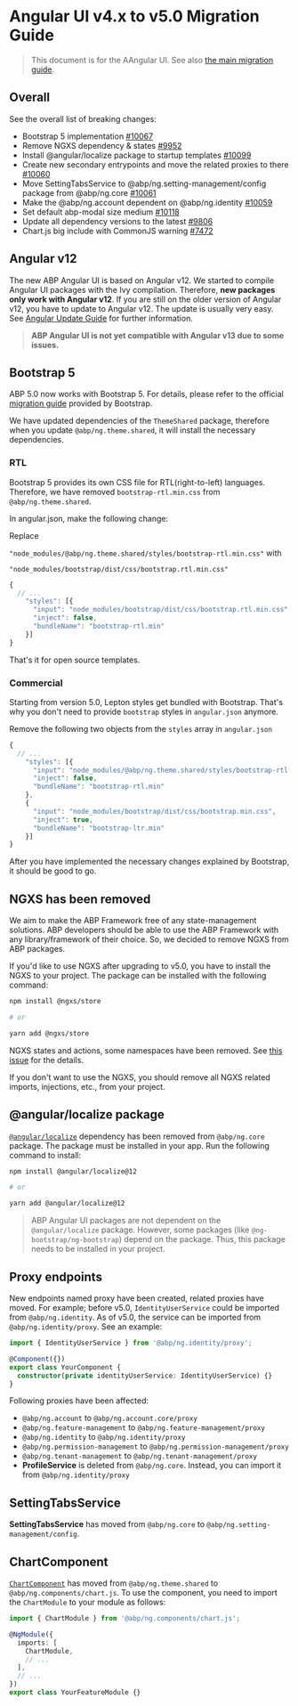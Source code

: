 # Angular UI v4.x to v5.0 Migration Guide

> This document is for the AAngular UI. See also [the main migration guide](Abp-5_0.md).

## Overall

See the overall list of breaking changes:

- Bootstrap 5 implementation [#10067](https://github.com/abpframework/abp/issues/10067)
- Remove NGXS dependency & states [#9952](https://github.com/abpframework/abp/issues/9952)
- Install @angular/localize package to startup templates [#10099](https://github.com/abpframework/abp/issues/10099)
- Create new secondary entrypoints and move the related proxies to there [#10060](https://github.com/abpframework/abp/issues/10060)
- Move SettingTabsService to @abp/ng.setting-management/config package from @abp/ng.core [#10061](https://github.com/abpframework/abp/issues/10061)
- Make the @abp/ng.account dependent on @abp/ng.identity [#10059](https://github.com/abpframework/abp/issues/10059)
- Set default abp-modal size medium [#10118](https://github.com/abpframework/abp/issues/10118)
- Update all dependency versions to the latest [#9806](https://github.com/abpframework/abp/issues/9806)
- Chart.js big include with CommonJS warning [#7472](https://github.com/abpframework/abp/issues/7472)

## Angular v12

The new ABP Angular UI is based on Angular v12. We started to compile Angular UI packages with the Ivy compilation. Therefore, **new packages only work with Angular v12**. If you are still on the older version of Angular v12, you have to update to Angular v12. The update is usually very easy. See [Angular Update Guide](https://update.angular.io/?l=2&v=11.0-12.0) for further information.

> **ABP Angular UI is not yet compatible with Angular v13 due to some issues.**

## Bootstrap 5

ABP 5.0 now works with Bootstrap 5. For details, please refer to the official [migration guide](https://getbootstrap.com/docs/5.0/migration/) provided by Bootstrap.

We have updated dependencies of the `ThemeShared` package, therefore when you update `@abp/ng.theme.shared`, it will install the necessary dependencies. 

### RTL

Bootstrap 5 provides its own CSS file for RTL(right-to-left) languages. Therefore, we have removed `bootstrap-rtl.min.css` from `@abp/ng.theme.shared`.

In angular.json, make the following change:

Replace 

`"node_modules/@abp/ng.theme.shared/styles/bootstrap-rtl.min.css"` with 

`"node_modules/bootstrap/dist/css/bootstrap.rtl.min.css"`

```js
{
  // ...
    "styles": [{
      "input": "node_modules/bootstrap/dist/css/bootstrap.rtl.min.css",
      "inject": false,
      "bundleName": "bootstrap-rtl.min"
    }]
}
```

That's it for open source templates.

### Commercial

Starting from version 5.0, Lepton styles get bundled with Bootstrap. That's why you don't need to provide `bootstrap` styles in `angular.json` anymore.

Remove the following two objects from the `styles` array in `angular.json`

```js
{
  // ...
    "styles": [{
      "input": "node_modules/@abp/ng.theme.shared/styles/bootstrap-rtl.min.css",
      "inject": false,
      "bundleName": "bootstrap-rtl.min"
    },
    {
      "input": "node_modules/bootstrap/dist/css/bootstrap.min.css",
      "inject": true,
      "bundleName": "bootstrap-ltr.min"
    }]
}
```

After you have implemented the necessary changes explained by Bootstrap, it should be good to go.

## NGXS has been removed

We aim to make the ABP Framework free of any state-management solutions. ABP developers should be able to use the ABP Framework with any library/framework of their choice. So, we decided to remove NGXS from ABP packages.

If you'd like to use NGXS after upgrading to v5.0, you have to install the NGXS to your project. The package can be installed with the following command:

```bash
npm install @ngxs/store

# or

yarn add @ngxs/store
```

NGXS states and actions, some namespaces have been removed. See [this issue](https://github.com/abpframework/abp/issues/9952) for the details.

If you don't want to use the NGXS, you should remove all NGXS related imports, injections, etc., from your project.

## @angular/localize package

[`@angular/localize`](https://angular.io/api/localize) dependency has been removed from `@abp/ng.core` package. The package must be installed in your app. Run the following command to install:

```bash
npm install @angular/localize@12

# or

yarn add @angular/localize@12
```

> ABP Angular UI packages are not dependent on the `@angular/localize` package. However, some packages (like `@ng-bootstrap/ng-bootstrap`) depend on the package. Thus, this package needs to be installed in your project.

## Proxy endpoints

New endpoints named proxy have been created, related proxies have moved.
For example; before v5.0, `IdentityUserService` could be imported from `@abp/ng.identity`. As of v5.0, the service can be imported from `@abp/ng.identity/proxy`. See an example:

```ts
import { IdentityUserService } from '@abp/ng.identity/proxy';

@Component({})
export class YourComponent {
  constructor(private identityUserService: IdentityUserService) {}
}
```

Following proxies have been affected:

- `@abp/ng.account` to `@abp/ng.account.core/proxy`
- `@abp/ng.feature-management` to `@abp/ng.feature-management/proxy`
- `@abp/ng.identity` to `@abp/ng.identity/proxy`
- `@abp/ng.permission-management` to `@abp/ng.permission-management/proxy`
- `@abp/ng.tenant-management` to `@abp/ng.tenant-management/proxy`
- **ProfileService** is deleted from `@abp/ng.core`. Instead, you can import it from `@abp/ng.identity/proxy`

## SettingTabsService

**SettingTabsService** has moved from `@abp/ng.core` to `@abp/ng.setting-management/config`.

## ChartComponent

[`ChartComponent`](../UI/Angular/Chart-Component.md) has moved from `@abp/ng.theme.shared` to `@abp/ng.components/chart.js`. To use the component, you need to import the `ChartModule` to your module as follows:

```ts
import { ChartModule } from '@abp/ng.components/chart.js';

@NgModule({
  imports: [
    ChartModule,
    // ...
  ],
  // ...
})
export class YourFeatureModule {}
```
